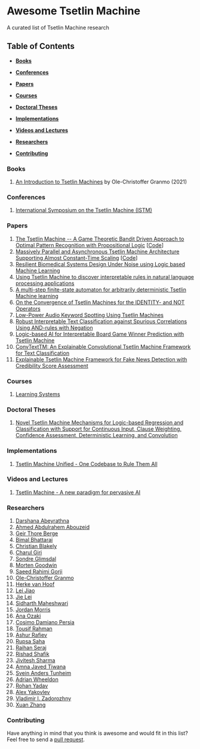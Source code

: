# Awesome Tsetlin Machine
A curated list of Tsetlin Machine research

## Table of Contents

* **[Books](#Books)**

* **[Conferences](#Conferences)**

* **[Papers](#Papers)**  

* **[Courses](#Courses)**

* **[Doctoral Theses](#Doctoral-Theses)**

* **[Implementations](#Implementations)**

* **[Videos and Lectures](#Videos-and-lectures)**  

* **[Researchers](#Researchers)**  

* **[Contributing](#Contributing)** 

### Books
1. [An Introduction to Tsetlin Machines](https://tsetlinmachine.org/) by Ole-Christoffer Granmo (2021)

### Conferences
1. [International Symposium on the Tsetlin Machine (ISTM)](https://istm.no)

### Papers
1. [The Tsetlin Machine -- A Game Theoretic Bandit Driven Approach to Optimal Pattern Recognition with Propositional Logic](https://arxiv.org/abs/1804.01508) [[Code](https://github.com/cair/TsetlinMachine)]
2. [Massively Parallel and Asynchronous Tsetlin Machine Architecture Supporting Almost Constant-Time Scaling](https://proceedings.mlr.press/v139/abeyrathna21a.html) [[Code](https://github.com/cair/PyTsetlinMachineCUDA)]
3. [Resilient Biomedical Systems Design Under Noise using Logic based Machine Learning](https://www.frontiersin.org/articles/10.3389/fcteg.2021.778118)
4. [Using Tsetlin Machine to discover interpretable rules in natural language processing applications](https://onlinelibrary.wiley.com/doi/full/10.1111/exsy.12873)
5. [A multi-step finite-state automaton for arbitrarily deterministic Tsetlin Machine learning](https://onlinelibrary.wiley.com/doi/10.1111/exsy.12836)
6. [On the Convergence of Tsetlin Machines for the IDENTITY- and NOT Operators](https://ieeexplore.ieee.org/document/9445039)
7. [Low-Power Audio Keyword Spotting Using Tsetlin Machines](https://www.mdpi.com/2079-9268/11/2/18)
8. [Robust Interpretable Text Classification against Spurious Correlations Using AND-rules with Negation](https://www.ijcai.org/proceedings/2022/616)
9. [Logic-based AI for Interpretable Board Game Winner Prediction with Tsetlin Machine](https://arxiv.org/abs/2203.04378)
10. [ConvTextTM: An Explainable Convolutional Tsetlin Machine Framework for Text Classification](http://www.lrec-conf.org/proceedings/lrec2022/pdf/2022.lrec-1.401.pdf)
11. [Explainable Tsetlin Machine Framework for Fake News Detection with Credibility Score Assessment](http://www.lrec-conf.org/proceedings/lrec2022/pdf/2022.lrec-1.523.pdf)

### Courses

1. [Learning Systems](https://www.uia.no/en/studieplaner/topic/IKT457-G)

### Doctoral Theses

1. [Novel Tsetlin Machine Mechanisms for Logic-based Regression and Classification with Support for Continuous Input, Clause Weighting, Confidence Assessment, Deterministic Learning, and Convolution]()

### Implementations

1. [Tsetlin Machine Unified - One Codebase to Rule Them All](https://github.com/cair/tmu)

### Videos and Lectures

1. [Tsetlin Machine - A new paradigm for pervasive AI](https://www.youtube.com/watch?v=TaspuovmSR8)

### Researchers
1. [Darshana Abeyrathna](https://cair.uia.no/people/darshana-abeyrathna/)
2. [Ahmed Abdulrahem Abouzeid](https://cair.uia.no/people/ahmed-abdulrahem-abouzeid/)
3. [Geir Thore Berge](https://cair.uia.no/people/geir-thore-berge/)
4. [Bimal Bhattarai](https://cair.uia.no/people/bimal-bhattarai/)
5. [Christian Blakely](https://cair.uia.no/people/christian-d-blakely/)
6. [Charul Giri](https://www.uia.no/kk/profil/charug18)
7. [Sondre Glimsdal](https://cair.uia.no/people/sondre-glimsdal)
8. [Morten Goodwin](https://cair.uia.no/people/morten-goodwin)
9. [Saeed Rahimi Gorji](https://cair.uia.no/people/saeed-rahimi-gorji/)
10. [Ole-Christoffer Granmo](https://cair.uia.no/people/ole-christoffer-granmo/)
11. [Herke van Hoof](https://staff.fnwi.uva.nl/h.c.vanhoof/homepage/)
12. [Lei Jiao](https://cair.uia.no/people/lei-jiao/)
13. [Jie Lei](https://twitter.com/that_jielei)
14. [Sidharth Maheshwari](https://www.linkedin.com/in/maheshwari-sidharth/)
15. [Jordan Morris](https://www.researchgate.net/profile/Jordan-Morris-4)
16. [Ana Ozaki](https://cair.uia.no/people/ana-ozaki/)
17. [Cosimo Damiano Persia](https://www.uib.no/en/persons/Cosimo.Damiano.Persia)
18. [Tousif Rahman](https://www.linkedin.com/in/sheikh-tousif-rahman-55b38413a/?originalSubdomain=uk)
19. [Ashur Rafiev](https://www.ncl.ac.uk/engineering/staff/profile/ashurrafiev.html)
20. [Rupsa Saha](https://cair.uia.no/people/rupsa-saha/)
21. [Raihan Seraj](https://mila.quebec/en/person/raihan-seraj/)
22. [Rishad Shafik](https://www.ncl.ac.uk/engineering/staff/profile/rishadshafik.html)
23. [Jivitesh Sharma](https://cair.uia.no/people/jivitesh-sharma)
24. [Amna Javed Tiwana](https://www.researchgate.net/profile/Amna-Tiwana)
25. [Svein Anders Tunheim](https://cair.uia.no/people/svein-anders-tunheim/)
26. [Adrian Wheeldon](https://www.linkedin.com/in/adrian-wheeldon/?originalSubdomain=uk)
27. [Rohan Yadav](https://cair.uia.no/people/rohan-kumar-yadav/)
28. [Alex Yakovlev](https://www.ncl.ac.uk/engineering/staff/profile/alexyakovlev.html)
29. [Vladimir I. Zadorozhny](https://sites.pitt.edu/~viz/)
30. [Xuan Zhang](https://cair.uia.no/people/xuan-zhang/)

### Contributing
Have anything in mind that you think is awesome and would fit in this list? Feel free to send a [pull request](https://github.com/cair/awesome-tsetlin-machine/pulls).

